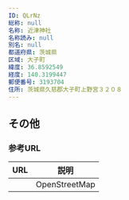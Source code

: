 ```yaml
---
ID: QLrNz
総称: null
名称: 近津神社
名称読み: null
別名: null
都道府県: 茨城県
区域: 大子町
緯度: 36.8592549
経度: 140.3199447
郵便番号: 3193704
住所: 茨城県久慈郡大子町上野宮３２０８
---
```


## その他

### 参考URL

| URL | 説明          |
| --- | ------------- |
|     | OpenStreetMap |

